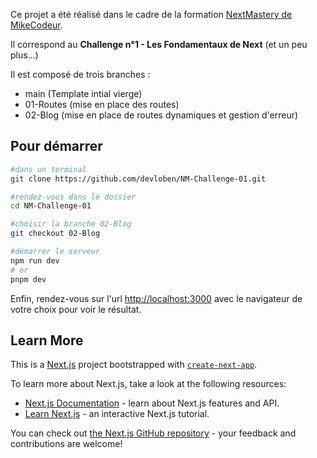 Ce projet a été réalisé dans le cadre de la formation [NextMastery de MikeCodeur](https://training.mikecodeur.com/p/next-mastery).

Il correspond au **Challenge n°1 - Les Fondamentaux de Next** (et un peu plus...)

Il est composé de trois branches : 
* main (Template intial vierge)
* 01-Routes (mise en place des routes)
* 02-Blog (mise en place de routes dynamiques et gestion d'erreur)

## Pour démarrer
```bash
#dans un terminal
git clone https://github.com/devloben/NM-Challenge-01.git

#rendez-vous dans le dossier
cd NM-Challenge-01

#choisir la branche 02-Blog
git checkout 02-Blog

#démarrer le serveur
npm run dev
# or
pnpm dev
```
Enfin, rendez-vous sur l'url [http://localhost:3000](http://localhost:3000) avec le navigateur de votre choix pour voir le résultat.


## Learn More
This is a [Next.js](https://nextjs.org/) project bootstrapped with [`create-next-app`](https://github.com/vercel/next.js/tree/canary/packages/create-next-app).

To learn more about Next.js, take a look at the following resources:

- [Next.js Documentation](https://nextjs.org/docs) - learn about Next.js features and API.
- [Learn Next.js](https://nextjs.org/learn) - an interactive Next.js tutorial.

You can check out [the Next.js GitHub repository](https://github.com/vercel/next.js/) - your feedback and contributions are welcome!